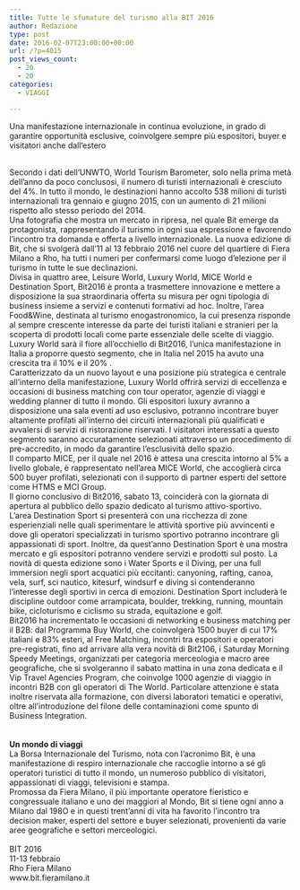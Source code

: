 ```yaml
---
title: Tutte le sfumature del turismo alla BIT 2016
author: Redazione
type: post
date: 2016-02-07T23:00:00+00:00
url: /?p=4015
post_views_count:
  - 20
  - 20
categories:
  - VIAGGI

---
```

Una manifestazione internazionale in continua evoluzione, in grado di garantire opportunit&agrave; esclusive, coinvolgere sempre pi&ugrave; espositori, buyer e visitatori anche dall&rsquo;estero

<div>
  &nbsp;
</div>

<div>
  Secondo i dati dell&rsquo;UNWTO, World Tourism Barometer, solo nella prima met&agrave; dell&#8217;anno da poco conclusosi, il numero di turisti internazionali &egrave; cresciuto del 4%. In tutto il mondo, le destinazioni hanno accolto 538 milioni di turisti internazionali tra gennaio e giugno 2015, con un aumento di 21 milioni rispetto allo stesso periodo del 2014.&nbsp;
</div>

<div>
  Una fotografia che mostra un mercato in ripresa, nel quale Bit emerge da protagonista, rappresentando il turismo in ogni sua espressione e favorendo l&rsquo;incontro tra domanda e offerta a livello internazionale. La nuova edizione di Bit, che si svolger&agrave; dall&rsquo;11 al 13 febbraio 2016 nel cuore del quartiere di Fiera Milano a Rho, ha tutti i numeri per confermarsi come luogo d&rsquo;elezione per il turismo in tutte le sue declinazioni.&nbsp;
</div>

<div>
  Divisa in quattro aree, Leisure World, Luxury World, MICE World e Destination Sport, Bit2016 &egrave; pronta a trasmettere innovazione e mettere a disposizione la sua straordinaria offerta su misura per ogni tipologia di business insieme a servizi e contenuti formativi ad hoc. Inoltre, l&rsquo;area Food&Wine, destinata al turismo enogastronomico, la cui presenza risponde al sempre crescente interesse da parte dei turisti italiani e stranieri per la scoperta di prodotti locali come parte essenziale delle scelte di viaggio.&nbsp;
</div>

<div>
  Luxury World sar&agrave; il fiore all&rsquo;occhiello di Bit2016, l&rsquo;unica manifestazione in Italia a proporre questo segmento, che in Italia nel 2015 ha avuto una crescita tra il 10% e il 20% .
</div>

<div>
  Caratterizzato da un nuovo layout e una posizione pi&ugrave; strategica e centrale all&rsquo;interno della manifestazione, Luxury World offrir&agrave; servizi di eccellenza e occasioni di business matching con tour operator, agenzie di viaggi e wedding planner di tutto il mondo. Gli espositori luxury avranno a disposizione una sala eventi ad uso esclusivo, potranno incontrare buyer altamente profilati all&rsquo;interno dei circuiti internazionali pi&ugrave; qualificati e avvalersi di servizi di ristorazione riservati. I visitatori interessati a questo segmento saranno accuratamente selezionati attraverso un procedimento di pre-accredito, in modo da garantire l&rsquo;esclusivit&agrave; dello spazio.&nbsp;
</div>

<div>
  Il comparto MICE, per il quale nel 2016 &egrave; attesa una crescita intorno al 5% a livello globale, &egrave; rappresentato nell&rsquo;area MICE World, che accoglier&agrave; circa 500 buyer profilati, selezionati con il supporto di partner esperti del settore come HTMS e MCI Group.&nbsp;
</div>

<div>
  Il giorno conclusivo di Bit2016, sabato 13, coincider&agrave; con la giornata di apertura al pubblico dello spazio dedicato al turismo attivo-sportivo.&nbsp;
</div>

<div>
  L&rsquo;area Destination Sport si presenter&agrave; con una ricchezza di zone esperienziali nelle quali sperimentare le attivit&agrave; sportive pi&ugrave; avvincenti e dove gli operatori specializzati in turismo sportivo potranno incontrare gli appassionati di sport. Inoltre, da quest&rsquo;anno Destination Sport &egrave; una mostra mercato e gli espositori potranno vendere servizi e prodotti sul posto. La novit&agrave; di questa edizione sono i Water Sports e il Diving, per una full immersion negli sport acquatici pi&ugrave; eccitanti: canyoning, rafting, canoa, vela, surf, sci nautico, kitesurf, windsurf e diving si contenderanno l&rsquo;interesse degli sportivi in cerca di emozioni. Destination Sport includer&agrave; le discipline outdoor come arrampicata, boulder, trekking, running, mountain bike, cicloturismo e ciclismo su strada, equitazione e golf.&nbsp;
</div>

<div>
  Bit2016 ha incrementato le occasioni di networking e business matching per il B2B: dal Programma Buy World, che coinvolger&agrave; 1500 buyer di cui 17% italiani e 83% esteri, al Free Matching, incontri tra espositori e operatori pre-registrati, fino ad arrivare alla vera novit&agrave; di Bit2106, i Saturday Morning Speedy Meetings, organizzati per categoria merceologia e macro aree geografiche, che si svolgeranno il sabato mattina in una zona dedicata e il Vip Travel Agencies Program, che coinvolge 1000 agenzie di viaggio in incontri B2B con gli operatori di The World. Particolare attenzione &egrave; stata inoltre riservata alla formazione, con diversi laboratori tematici e operativi, oltre all&rsquo;introduzione del filone delle contaminazioni come spunto di Business Integration.&nbsp;
</div>

<div>
  &nbsp;
</div>

<div>
  &nbsp;
</div>

<div>
  <strong>Un mondo di viaggi</strong>
</div>

<div>
  La Borsa Internazionale del Turismo, nota con l&#8217;acronimo Bit, &egrave; una manifestazione di respiro internazionale che raccoglie intorno a s&eacute; gli operatori turistici di tutto il mondo, un numeroso pubblico di visitatori, appassionati di viaggi, televisioni e stampa.
</div>

<div>
  Promossa da Fiera Milano, il pi&ugrave; importante operatore fieristico e congressuale italiano e uno dei maggiori al Mondo, Bit si tiene ogni anno a Milano dal 198O e in questi trent&rsquo;anni di vita ha favorito l&rsquo;incontro tra decision maker, esperti del settore e buyer selezionati, provenienti da varie aree geografiche e settori merceologici.
</div>

<div>
  &nbsp;
</div>

<div>
  BIT 2016
</div>

<div>
  11-13 febbraio
</div>

<div>
  Rho Fiera Milano&nbsp;
</div>

<div>
  www.bit.fieramilano.it
</div>

<div>
  &nbsp;
</div>